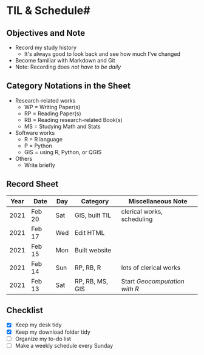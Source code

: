 # TIL & Schedule#

## Objectives and Note ##

* Record my study history
  * It's always good to look back and see how much I've changed
* Become familiar with Markdown and Git
* Note: Recording does *not have to be daily*

## Category Notations in the Sheet ##

* Research-related works
  * WP = Writing Paper(s)
  * RP = Reading Paper(s)
  * RB = Reading research-related Book(s)
  * MS = Studying Math and Stats
* Software works
  * R = R language
  * P = Python
  * GIS = using R, Python, or QGIS
* Others
  * Write briefly

## Record Sheet ##

| Year | Date   | Day | Category        | Miscellaneous Note                |
|------|--------|-----|-----------------|-----------------------------------|
| 2021 | Feb 20 | Sat | GIS, built TIL  | clerical works, scheduling        |
| 2021 | Feb 17 | Wed | Edit HTML       |                                   |
| 2021 | Feb 15 | Mon | Built website   |                                   |
| 2021 | Feb 14 | Sun | RP, RB, R       | lots of clerical works            |
| 2021 | Feb 13 | Sat | RP, RB, MS, GIS | Start *Geocomputation with R*     |

## Checklist ##
* [x] Keep my desk tidy
* [x] Keep my download folder tidy
* [ ] Organize my to-do list
* [ ] Make a weekly schedule every Sunday
